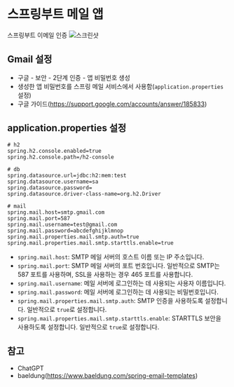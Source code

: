 # 스프링부트 메일 앱
스프링부트 이메일 인증
![스크린샷](https://github.com/hunbk/practice-springboot-mail/assets/52270259/1b509dbc-a7ce-45dc-9f18-d8a13ac97fff)

## Gmail 설정
- 구글 - 보안 - 2단계 인증 - 앱 비밀번호 생성
- 생성한 앱 비밀번호를 스프링 메일 서비스에서 사용함(`application.properties` 설정)
- 구글 가이드(https://support.google.com/accounts/answer/185833)

## application.properties 설정
```properties
# h2
spring.h2.console.enabled=true
spring.h2.console.path=/h2-console

# db
spring.datasource.url=jdbc:h2:mem:test
spring.datasource.username=sa
spring.datasource.password=
spring.datasource.driver-class-name=org.h2.Driver

# mail
spring.mail.host=smtp.gmail.com
spring.mail.port=587
spring.mail.username=test@gmail.com
spring.mail.password=abcdefghijklmnop
spring.mail.properties.mail.smtp.auth=true
spring.mail.properties.mail.smtp.starttls.enable=true
```
- `spring.mail.host`: SMTP 메일 서버의 호스트 이름 또는 IP 주소입니다.
- `spring.mail.port`: SMTP 메일 서버의 포트 번호입니다. 일반적으로 SMTP는 587 포트를 사용하며, SSL을 사용하는 경우 465 포트를 사용합니다.
- `spring.mail.username`: 메일 서버에 로그인하는 데 사용되는 사용자 이름입니다.
- `spring.mail.password`: 메일 서버에 로그인하는 데 사용되는 비밀번호입니다.
- `spring.mail.properties.mail.smtp.auth`: SMTP 인증을 사용하도록 설정합니다. 일반적으로 `true`로 설정합니다.
- `spring.mail.properties.mail.smtp.starttls.enable`: STARTTLS 보안을 사용하도록 설정합니다. 일반적으로 `true`로 설정합니다.


## 참고
- ChatGPT
- baeldung(https://www.baeldung.com/spring-email-templates)